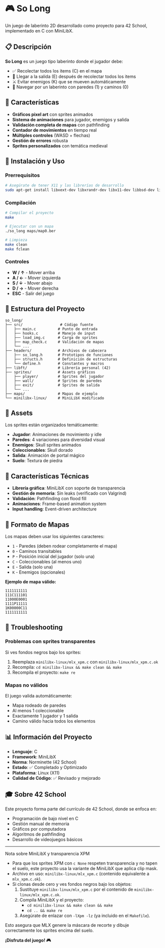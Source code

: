 # 🎮 So Long

Un juego de laberinto 2D desarrollado como proyecto para 42 School, implementado en C con MiniLibX.

## 📋 Descripción

**So Long** es un juego tipo laberinto donde el jugador debe:
- ✅ Recolectar todos los items (C) en el mapa
- 🏁 Llegar a la salida (E) después de recolectar todos los items
- ⚔️ Evitar enemigos (K) que se mueven automáticamente
- 🏰 Navegar por un laberinto con paredes (1) y caminos (0)

## 🎯 Características

- **Gráficos pixel art** con sprites animados
- **Sistema de animaciones** para jugador, enemigos y salida
- **Validación completa de mapas** con pathfinding
- **Contador de movimientos** en tiempo real
- **Múltiples controles** (WASD + flechas)
- **Gestión de errores** robusta
- **Sprites personalizados** con temática medieval

## 🚀 Instalación y Uso

### Prerrequisitos
```bash
# Asegúrate de tener X11 y las librerías de desarrollo
sudo apt-get install libxext-dev libxrandr-dev libx11-dev libbsd-dev libssl-dev
```

### Compilación
```bash
# Compilar el proyecto
make

# Ejecutar con un mapa
./so_long maps/map0.ber

# Limpieza
make clean
make fclean
```

### Controles
- **W / ↑** - Mover arriba
- **A / ←** - Mover izquierda
- **S / ↓** - Mover abajo
- **D / →** - Mover derecha
- **ESC** - Salir del juego

## 📁 Estructura del Proyecto

```
so_long/
├── src/                 # Código fuente
│   ├── main.c          # Punto de entrada
│   ├── hooks.c         # Manejo de input
│   ├── load_img.c      # Carga de sprites
│   ├── map_check.c     # Validación de mapas
│   └── ...
├── headers/            # Archivos de cabecera
│   ├── so_long.h       # Prototipos de funciones
│   ├── structs.h       # Definición de estructuras
│   └── define.h        # Constantes y macros
├── libft/              # Librería personal (42)
├── sprites/            # Assets gráficos
│   ├── player/         # Sprites del jugador
│   ├── wall/           # Sprites de paredes
│   ├── exit/           # Sprites de salida
│   └── ...
├── maps/               # Mapas de ejemplo
└── minilibx-linux/     # MiniLibX modificado
```

## 🎨 Assets

Los sprites están organizados temáticamente:
- **Jugador**: Animaciones de movimiento y idle
- **Paredes**: 4 variaciones para diversidad visual
- **Enemigos**: Skull sprites animados
- **Coleccionables**: Skull dorado
- **Salida**: Animación de portal mágico
- **Suelo**: Textura de piedra

## 🔧 Características Técnicas

- **Librería gráfica**: MiniLibX con soporte de transparencia
- **Gestión de memoria**: Sin leaks (verificado con Valgrind)
- **Validación**: Pathfinding con flood fill
- **Animaciones**: Frame-based animation system
- **Input handling**: Event-driven architecture

## 📝 Formato de Mapas

Los mapas deben usar los siguientes caracteres:
- `1` - Paredes (deben rodear completamente el mapa)
- `0` - Caminos transitables
- `P` - Posición inicial del jugador (solo una)
- `C` - Coleccionables (al menos uno)
- `E` - Salida (solo una)
- `K` - Enemigos (opcionales)

**Ejemplo de mapa válido:**
```
1111111111
111C111101
11000E0001
1111P11111
1K00000C11
1111111111
```

## 🐛 Troubleshooting

### Problemas con sprites transparentes
Si ves fondos negros bajo los sprites:
1. Reemplaza `minilibx-linux/mlx_xpm.c` con `minilibx-linux/mlx_xpm.c.ok`
2. Recompila: `cd minilibx-linux && make clean && make`
3. Recompila el proyecto: `make re`

### Mapas no válidos
El juego valida automáticamente:
- Mapa rodeado de paredes
- Al menos 1 coleccionable
- Exactamente 1 jugador y 1 salida
- Camino válido hacia todos los elementos

## 📊 Información del Proyecto

- **Lenguaje**: C
- **Framework**: MiniLibX
- **Norma**: Norminette (42 School)
- **Estado**: ✅ Completado y Optimizado
- **Plataforma**: Linux (X11)
- **Calidad de Código**: ✅ Revisado y mejorado

## 🎓 Sobre 42 School

Este proyecto forma parte del currículo de 42 School, donde se enfoca en:
- Programación de bajo nivel en C
- Gestión manual de memoria
- Gráficos por computadora
- Algoritmos de pathfinding
- Desarrollo de videojuegos básicos

---

Nota sobre MiniLibX y transparencia XPM

- Para que los sprites XPM con `c None` respeten transparencia y no tapen el suelo, este proyecto usa la variante de MiniLibX que aplica clip mask.
- Archivo en uso: `minilibx-linux/mlx_xpm.c` (contenido equivalente a `mlx_xpm.c.ok`).
- Si clonas desde cero y ves fondos negros bajo los objetos:
  1) Sustituye `minilibx-linux/mlx_xpm.c` por el contenido de `minilibx-linux/mlx_xpm.c.ok`.
  2) Compila MiniLibX y el proyecto:
     - `cd minilibx-linux && make clean && make`
     - `cd .. && make re`
  3) Asegúrate de enlazar con `-lXpm -lz` (ya incluido en el `Makefile`).

Esto asegura que MLX genere la máscara de recorte y dibuje correctamente los sprites encima del suelo.

**¡Disfruta del juego! 🎮**


